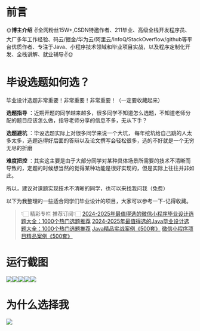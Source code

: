 # 前言

🌞**博主介绍**
✌全网粉丝15W+,CSDN特邀作者、211毕业、高级全栈开发程序员、大厂多年工作经验、码云/掘金/华为云/阿里云/InfoQ/StackOverflow/github等平台优质作者、专注于Java、小程序技术领域和毕业项目实战，以及程序定制化开发、全栈讲解、就业辅导✌🌞

# 毕设选题如何选？

毕业设计选题非常重要！非常重要！非常重要！（一定要收藏起来）

**选题指导** ：近期开题的同学越来越多，很多同学不知道怎么选题，不知道老师分配的题目应该怎么做，指导老师分享的信息不多，无从下手？

**选题避坑** ：毕设选题实际上对很多同学来说一个大坑，
每年挖坑给自己跳的人太多太多，选题选得好后面的答辩以及论文撰写会轻松很多，选的不好就是一个无穷无尽的折磨

**难度把控** ：其实这主要是由于大部分同学对某种具体场景所需要的技术不清晰而导致的，定题的时候想当然的觉得某种功能是很好实现的，但是实际上往往并非如此。

所以，建议对课题实现技术不清晰的同学，也可以来找我问我（免费）

以下为我整理的一些适合同学们毕业设计的项目，大家可以参考一下-记得收藏。

> 👇🏻 精彩专栏 推荐订阅👇🏻
> [2024-2025年最值得选的微信小程序毕业设计选题大全：1000个热门选题推荐](https://www.yuque.com/cxycsx/bve3ul)
> [2024-2025年最值得选的Java毕业设计选题大全：1000个热门选题推荐](https://www.yuque.com/cxycsx/bve3ul)
> [Java精品实战案例《500套》](https://www.yuque.com/cxycsx/bve3ul)
> [微信小程序项目精品案例《500套》](https://www.yuque.com/cxycsx/bve3ul)

# 运行截图

![](http://www.bysj52.com/uploadfile/ueditor/image/202306/%E6%AF%95%E8%AE%BEssm766%E4%B8%AD%E5%AD%A6%E7%94%9F%E8%AF%BE%E5%90%8E%E6%9C%8D%E5%8A%A1%E7%9A%84%E4%BF%A1%E6%81%AF%E7%AE%A1%E7%90%86%E4%B8%8E%E6%8E%A8%E8%8D%90+vue%E6%AF%95%E4%B8%9A%E8%AE%BE%E8%AE%A1/4.png)![](http://www.bysj52.com/uploadfile/ueditor/image/202306/%E6%AF%95%E8%AE%BEssm766%E4%B8%AD%E5%AD%A6%E7%94%9F%E8%AF%BE%E5%90%8E%E6%9C%8D%E5%8A%A1%E7%9A%84%E4%BF%A1%E6%81%AF%E7%AE%A1%E7%90%86%E4%B8%8E%E6%8E%A8%E8%8D%90+vue%E6%AF%95%E4%B8%9A%E8%AE%BE%E8%AE%A1/5.png)![](http://www.bysj52.com/uploadfile/ueditor/image/202306/%E6%AF%95%E8%AE%BEssm766%E4%B8%AD%E5%AD%A6%E7%94%9F%E8%AF%BE%E5%90%8E%E6%9C%8D%E5%8A%A1%E7%9A%84%E4%BF%A1%E6%81%AF%E7%AE%A1%E7%90%86%E4%B8%8E%E6%8E%A8%E8%8D%90+vue%E6%AF%95%E4%B8%9A%E8%AE%BE%E8%AE%A1/1.png)![](http://www.bysj52.com/uploadfile/ueditor/image/202306/%E6%AF%95%E8%AE%BEssm766%E4%B8%AD%E5%AD%A6%E7%94%9F%E8%AF%BE%E5%90%8E%E6%9C%8D%E5%8A%A1%E7%9A%84%E4%BF%A1%E6%81%AF%E7%AE%A1%E7%90%86%E4%B8%8E%E6%8E%A8%E8%8D%90+vue%E6%AF%95%E4%B8%9A%E8%AE%BE%E8%AE%A1/3.png)![](http://www.bysj52.com/uploadfile/ueditor/image/202306/%E6%AF%95%E8%AE%BEssm766%E4%B8%AD%E5%AD%A6%E7%94%9F%E8%AF%BE%E5%90%8E%E6%9C%8D%E5%8A%A1%E7%9A%84%E4%BF%A1%E6%81%AF%E7%AE%A1%E7%90%86%E4%B8%8E%E6%8E%A8%E8%8D%90+vue%E6%AF%95%E4%B8%9A%E8%AE%BE%E8%AE%A1/2.png)

# 为什么选择我

![](http://upload.cxycsx.vip/%E6%9C%AA%E5%91%BD%E5%90%8D__2024-09-06+10_52_44.jpg)

